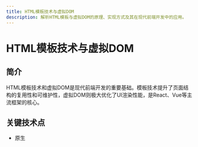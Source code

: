 ```yaml
---
title: HTML模板技术与虚拟DOM
description: 解析HTML模板与虚拟DOM的原理、实现方式及其在现代前端开发中的应用。
---
```


# HTML模板技术与虚拟DOM

## 简介

HTML模板技术和虚拟DOM是现代前端开发的重要基础。模板技术提升了页面结构的复用性和可维护性，虚拟DOM则极大优化了UI渲染性能，是React、Vue等主流框架的核心。

## 关键技术点

- 原生<template>标签与内容克隆
- 模板引擎（如Handlebars、EJS）
- 虚拟DOM的基本原理与Diff算法
- 虚拟DOM与真实DOM的映射与更新
- 框架中的模板与虚拟DOM结合实践

## 实用案例与代码示例

### 1. 原生<template>标签用法

```html
<template id="user-item">
  <li class="user"><span class="name"></span></li>
</template>
<ul id="user-list"></ul>
<script>
/**
 * 使用原生template克隆用户列表项
 * @param {string[]} users 用户名数组
 */
function renderUsers(users) {
  const tpl = document.getElementById('user-item');
  const list = document.getElementById('user-list');
  users.forEach(name => {
    const node = tpl.content.cloneNode(true);
    node.querySelector('.name').textContent = name;
    list.appendChild(node);
  });
}
// 示例调用：renderUsers(['张三', '李四']);
</script>
```

### 2. 简单虚拟DOM实现

```js
/**
 * 创建虚拟DOM节点
 * @param {string} type 节点类型
 * @param {object} props 属性对象
 * @param {Array} children 子节点数组
 * @returns {object} 虚拟DOM对象
 */
function h(type, props, children) {
  return { type, props, children };
}

/**
 * 虚拟DOM渲染为真实DOM
 * @param {object} vnode 虚拟DOM对象
 * @returns {Node} 真实DOM节点
 */
function render(vnode) {
  if (typeof vnode === 'string') return document.createTextNode(vnode);
  const el = document.createElement(vnode.type);
  for (const key in vnode.props) {
    el.setAttribute(key, vnode.props[key]);
  }
  vnode.children.forEach(child => el.appendChild(render(child)));
  return el;
}

// 示例：
const vdom = h('ul', {}, [h('li', {}, ['A']), h('li', {}, ['B'])]);
document.body.appendChild(render(vdom));
```

## 实践建议

- 合理拆分模板，提升复用性与可维护性
- 虚拟DOM适合高频UI更新场景，静态内容可直接渲染
- 结合现代框架（如React、Vue）充分利用模板与虚拟DOM优势
- 注意Diff算法的性能瓶颈，避免不必要的全量重渲染

## 小结

HTML模板技术与虚拟DOM极大提升了前端开发效率和页面性能。合理应用可让项目结构更清晰、渲染更高效。 